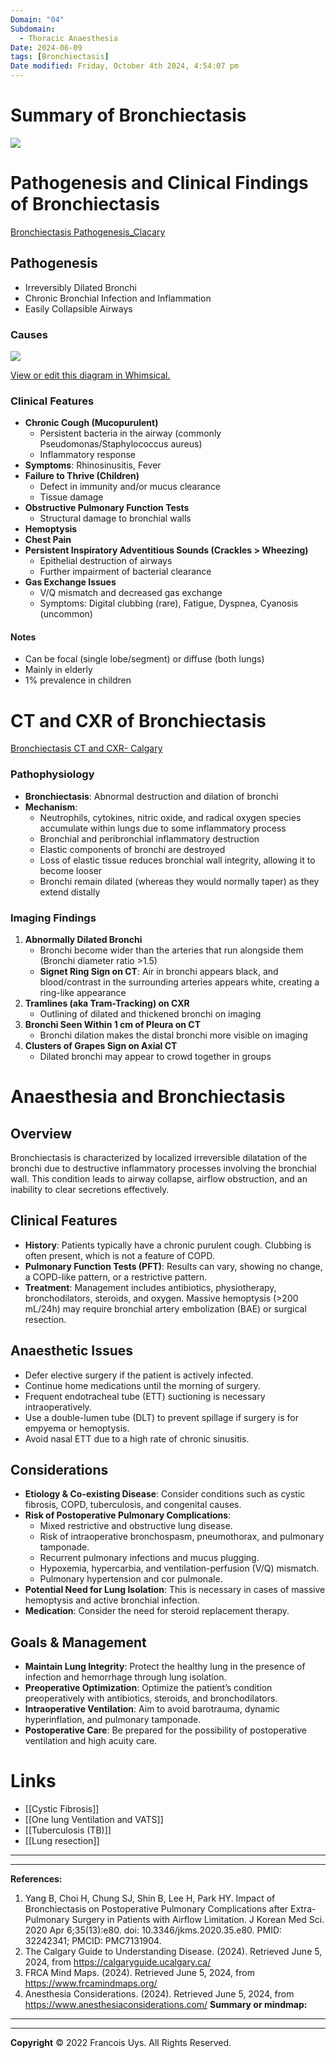 ```yaml
---
Domain: "04"
Subdomain:
  - Thoracic Anaesthesia
Date: 2024-06-09
tags: [Bronchiectasis]
Date modified: Friday, October 4th 2024, 4:54:07 pm
---
```


# Summary of Bronchiectasis

![](Pasted%20image%2020240311151003.png)

# Pathogenesis and Clinical Findings of Bronchiectasis

[Bronchiectasis Pathogenesis_Clacary](https://calgaryguide.ucalgary.ca/Bronchiectasis-Pathogenesis-and-clinical-findings/)

## Pathogenesis

- Irreversibly Dilated Bronchi
- Chronic Bronchial Infection and Inflammation
- Easily Collapsible Airways

### Causes

![](Pasted%20image%2020240701171403.png)

[View or edit this diagram in Whimsical.](https://whimsical.com/causes-of-bronchiectasis-Df4ZmN1cg6FpZ62eXXe3Gk?ref=chatgpt)

### Clinical Features

- **Chronic Cough (Mucopurulent)**
	- Persistent bacteria in the airway (commonly Pseudomonas/Staphylococcus aureus)
	- Inflammatory response
- **Symptoms**: Rhinosinusitis, Fever
- **Failure to Thrive (Children)**
	- Defect in immunity and/or mucus clearance
	- Tissue damage
- **Obstructive Pulmonary Function Tests**
	- Structural damage to bronchial walls
- **Hemoptysis**
- **Chest Pain**
- **Persistent Inspiratory Adventitious Sounds (Crackles > Wheezing)**
	- Epithelial destruction of airways
	- Further impairment of bacterial clearance
- **Gas Exchange Issues**
	- V/Q mismatch and decreased gas exchange
	- Symptoms: Digital clubbing (rare), Fatigue, Dyspnea, Cyanosis (uncommon)

#### Notes

- Can be focal (single lobe/segment) or diffuse (both lungs)
- Mainly in elderly
- 1% prevalence in children
# CT and CXR of Bronchiectasis

[Bronchiectasis CT and CXR- Calgary](https://calgaryguide.ucalgary.ca/Bronchiectasis:-Findings-on-Chest-X-Ray-and-CT-Scan/)

### Pathophysiology

- **Bronchiectasis**: Abnormal destruction and dilation of bronchi
- **Mechanism**:
	- Neutrophils, cytokines, nitric oxide, and radical oxygen species accumulate within lungs due to some inflammatory process
	- Bronchial and peribronchial inflammatory destruction
	- Elastic components of bronchi are destroyed
	- Loss of elastic tissue reduces bronchial wall integrity, allowing it to become looser
	- Bronchi remain dilated (whereas they would normally taper) as they extend distally

### Imaging Findings

1. **Abnormally Dilated Bronchi**
	- Bronchi become wider than the arteries that run alongside them (Bronchi diameter ratio >1.5)
	- **Signet Ring Sign on CT**: Air in bronchi appears black, and blood/contrast in the surrounding arteries appears white, creating a ring-like appearance
2. **Tramlines (aka Tram-Tracking) on CXR**
	- Outlining of dilated and thickened bronchi on imaging
3. **Bronchi Seen Within 1 cm of Pleura on CT**
	- Bronchi dilation makes the distal bronchi more visible on imaging
4. **Clusters of Grapes Sign on Axial CT**
	- Dilated bronchi may appear to crowd together in groups

# Anaesthesia and Bronchiectasis

## Overview

Bronchiectasis is characterized by localized irreversible dilatation of the bronchi due to destructive inflammatory processes involving the bronchial wall. This condition leads to airway collapse, airflow obstruction, and an inability to clear secretions effectively.

## Clinical Features

- **History**: Patients typically have a chronic purulent cough. Clubbing is often present, which is not a feature of COPD.
- **Pulmonary Function Tests (PFT)**: Results can vary, showing no change, a COPD-like pattern, or a restrictive pattern.
- **Treatment**: Management includes antibiotics, physiotherapy, bronchodilators, steroids, and oxygen. Massive hemoptysis (>200 mL/24h) may require bronchial artery embolization (BAE) or surgical resection.

## Anaesthetic Issues

- Defer elective surgery if the patient is actively infected.
- Continue home medications until the morning of surgery.
- Frequent endotracheal tube (ETT) suctioning is necessary intraoperatively.
- Use a double-lumen tube (DLT) to prevent spillage if surgery is for empyema or hemoptysis.
- Avoid nasal ETT due to a high rate of chronic sinusitis.

## Considerations

- **Etiology & Co-existing Disease**: Consider conditions such as cystic fibrosis, COPD, tuberculosis, and congenital causes.
- **Risk of Postoperative Pulmonary Complications**:
	- Mixed restrictive and obstructive lung disease.
	- Risk of intraoperative bronchospasm, pneumothorax, and pulmonary tamponade.
	- Recurrent pulmonary infections and mucus plugging.
	- Hypoxemia, hypercarbia, and ventilation-perfusion (V/Q) mismatch.
	- Pulmonary hypertension and cor pulmonale.
- **Potential Need for Lung Isolation**: This is necessary in cases of massive hemoptysis and active bronchial infection.
- **Medication**: Consider the need for steroid replacement therapy.

## Goals & Management

- **Maintain Lung Integrity**: Protect the healthy lung in the presence of infection and hemorrhage through lung isolation.
- **Preoperative Optimization**: Optimize the patient’s condition preoperatively with antibiotics, steroids, and bronchodilators.
- **Intraoperative Ventilation**: Aim to avoid barotrauma, dynamic hyperinflation, and pulmonary tamponade.
- **Postoperative Care**: Be prepared for the possibility of postoperative ventilation and high acuity care.

# Links
- [[Cystic Fibrosis]]
- [[One lung Ventilation and VATS]]
- [[Tuberculosis (TB)]]
- [[Lung resection]]

---

---
**References:**  

1. Yang B, Choi H, Chung SJ, Shin B, Lee H, Park HY. Impact of Bronchiectasis on Postoperative Pulmonary Complications after Extra-Pulmonary Surgery in Patients with Airflow Limitation. J Korean Med Sci. 2020 Apr 6;35(13):e80. doi: 10.3346/jkms.2020.35.e80. PMID: 32242341; PMCID: PMC7131904.
2. The Calgary Guide to Understanding Disease. (2024). Retrieved June 5, 2024, from https://calgaryguide.ucalgary.ca/
3. FRCA Mind Maps. (2024). Retrieved June 5, 2024, from https://www.frcamindmaps.org/
4. Anesthesia Considerations. (2024). Retrieved June 5, 2024, from https://www.anesthesiaconsiderations.com/
**Summary or mindmap:**

---------------------------------------------------------------------------------------------


---

**Copyright**
© 2022 Francois Uys. All Rights Reserved.
